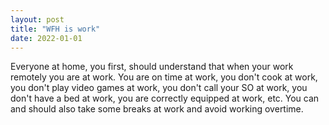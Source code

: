 ```yaml
---
layout: post
title: "WFH is work"
date: 2022-01-01
---
```


Everyone at home, you first, should understand that when your work remotely you are at work.
You are on time at work, you don't cook at work, you don't play video games at work, you don't call your SO at work, you don't have a bed at work, you are correctly equipped at work, etc.
You can and should also take some breaks at work and avoid working overtime.